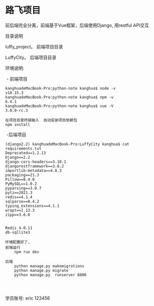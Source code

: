 # 路飞项目 

前后端完全分离，前端基于Vue框架，后端使用Django, 用restful API交互



目录说明

luffy_project。 前端项目目录

LuffyCity。    后端项目目录



环境说明:

​				- 前端项目

```
kanghuadeMacBook-Pro:python-note kanghua$ node -v
v10.15.3
kanghuadeMacBook-Pro:python-note kanghua$ npm -v
6.4.1
kanghuadeMacBook-Pro:python-note kanghua$ vue -V
3.0.0-rc.3

在项目目录终端输入  自动安装项目依赖包
npm install      
```

​					-后端项目

```
(django2.2) kanghuadeMacBook-Pro:LuffyCity kanghua$ cat requirements.txt
Deprecated==1.2.13
Django==2.2
django-cors-headers==3.10.1
djangorestframework==3.8.2
importlib-metadata==4.8.3
packaging==21.3
Pillow==8.4.0
PyMySQL==1.0.2
pyparsing==3.0.7
pytz==2021.3
redis==4.1.4
sqlparse==0.4.2
typing_extensions==4.1.1
wrapt==1.13.3
zipp==3.6.0
```



```

Redis 4.0.11 
db-sqllite3
```



```
环境配置好了, 
前端运行
	npm run dev
	
后端
	python manage.py makemigrations
	python manage.py migrate
	python manage.py  runserver 8000




```



学员账号: eric  123456

